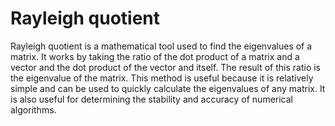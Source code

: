 # Rayleigh quotient

Rayleigh quotient is a mathematical tool used to find the eigenvalues of a matrix. It works by taking the ratio of the dot product of a matrix and a vector and the dot product of the vector and itself. The result of this ratio is the eigenvalue of the matrix. This method is useful because it is relatively simple and can be used to quickly calculate the eigenvalues of any matrix. It is also useful for determining the stability and accuracy of numerical algorithms.
